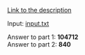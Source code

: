 [Link to the description](https://adventofcode.com/2018/day/3)

Input: [input.txt](/input.txt)

Answer to part 1: **104712**  
Answer to part 2: **840**
